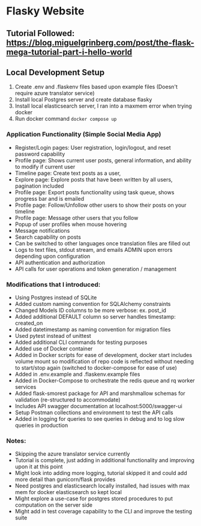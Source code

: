 # Flasky Website
## Tutorial Followed: https://blog.miguelgrinberg.com/post/the-flask-mega-tutorial-part-i-hello-world

## Local Development Setup
1. Create .env and .flaskenv files based upon example files (Doesn't require azure translator service)
2. Install local Postgres server and create database flasky
3. Install local elasticsearch server, I ran into a maxmem error when trying docker
4. Run docker command `docker compose up`

### Application Functionality (Simple Social Media App)
- Register/Login pages: User registration, login/logout, and reset password capability
- Profile page: Shows current user posts, general information, and ability to modify if current user
- Timeline page: Create text posts as a user,
- Explore page: Explore posts that have been written by all users, pagination included
- Profile page: Export posts functionality using task queue, shows progress bar and is emailed
- Profile page: Follow/Unfollow other users to show their posts on your timeline
- Profile page: Message other users that you follow
- Popup of user profiles when mouse hovering
- Message notifications
- Search capability on posts
- Can be switched to other languages once translation files are filled out
- Logs to text files, stdout stream, and emails ADMIN upon errors depending upon configuration
- API authentication and authorization
- API calls for user operations and token generation / management

### Modifications that I introduced:
- Using Postgres instead of SQLite
- Added custom naming convention for SQLAlchemy constraints
- Changed Models ID columns to be more verbose: ex. post_id
- Added additional DEFAULT column so server handles timestamp: created_on
- Added datetimestamp as naming convention for migration files
- Used pytest instead of unittest
- Added additional CLI commands for testing purposes
- Added use of Docker container
- Added in Docker scripts for ease of development, docker start includes volume mount so modification of repo code is reflected without needing to start/stop again (switched to docker-compose for ease of use)
- Added in .env.example and .flaskenv.example files
- Added in Docker-Compose to orchestrate the redis queue and rq worker services
- Added flask-smorest package for API and marshmallow schemas for validation (re-structured to accommodate)
- Includes API swagger documentation at localhost:5000/swagger-ui
- Setup Postman collections and environment to test the API calls
- Added in logging for queries to see queries in debug and to log slow queries in production

### Notes:
- Skipping the azure translator service currently
- Tutorial is complete, just adding in additional functionality and improving upon it at this point
- Might look into adding more logging, tutorial skipped it and could add more detail than gunicorn/flask provides
- Need postgres and elasticsearch locally installed, had issues with max mem for docker elasticsearch so kept local
- Might explore a use-case for postgres stored procedures to put computation on the server side
- Might add in test coverage capability to the CLI and improve the testing suite